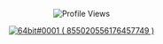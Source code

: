 
<p align="center" ## Me <img src= "https://cdn.discordapp.com/emojis/894175687878017055.png?size=80" alt='stats' width="20px">

<p align="center"> <img src="https://komarev.com/ghpvc/?username=Intellect0001" alt="Profile Views" /> </p>  

<p align="center">
  <a href="https://discord.com/users/855020556176457749">
     <img src="https://discord.c99.nl/widget/theme-4/456857241593708554.png" alt="64bit#0001 ( 855020556176457749 )"/>
       </a>
</p>
